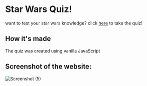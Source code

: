 # Star Wars Quiz!
want to test your star wars knowledge? click [here](https://michaelheinhold.github.io/starwars-quiz/) to take the quiz!

## How it's made
The quiz was created using vanilla JavaScript

## Screenshot of the website:
![Screenshot (5)](https://user-images.githubusercontent.com/86388353/130311202-0cc5ee52-3ffc-4d35-bb3a-eefda9dc5c65.png)

